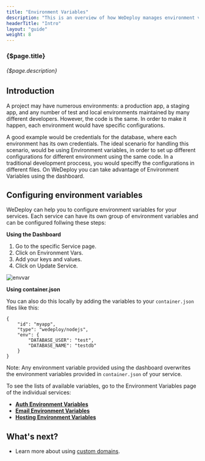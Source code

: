```yaml
---
title: "Environment Variables"
description: "This is an overview of how WeDeploy manages environment variables for your projects."
headerTitle: "Intro"
layout: "guide"
weight: 8
---
```


### {$page.title}

###### {$page.description}

<article id="1">

## Introduction

A project may have numerous environments: a production app, a staging app, and any number of test and local environments maintained by many different developers. However, the code is the same. In order to make it happen, each environment would have specific configurations.

A good example would be credentials for the database, where each environment has its own credentials. The ideal scenario for handling this scenario, would be using Environment variables, in order to set up different configurations for different environment using the same code. In a traditional development proccess, you would speciffy the 
configurations in different files. On WeDeploy you can take advantage of Environment Variables using the dashboard.

</article>

<article id="2">

## Configuring environment variables

WeDeploy can help you to configure environment variables for your services. Each service can have its own group of environment variables and can be configured follwing these steps:

**Using the Dashboard**

1) Go to the specific Service page.
2) Click on Environment Vars.
3) Add your keys and values.
4) Click on Update Service.

![envvar](https://cloud.githubusercontent.com/assets/301291/19909475/27d9d6f0-a045-11e6-9483-54d76a164384.png)

**Using container.json**

You can also do this locally by adding the variables to your `container.json` files like this:

```application/json
{
	"id": "myapp",
	"type": "wedeploy/nodejs",
	"env": {
		"DATABASE_USER": "test",
		"DATABASE_NAME": "testdb"
	}
}
```

<aside>

Note: Any environment variable provided using the dashboard overwrites the environment variables provided in `container.json` of your service.

</aside>

To see the lists of available variables, go to the Environment Variables page of the individual services:

 * [**Auth Environment Variables**](/docs/auth/environment-variables.html)
 * [**Email Environment Variables**](/docs/email/environment-variables.html)
 * [**Hosting Environment Variables**](/docs/hosting/environment-variables.html) 

</article>

## What's next?

* Learn more about using [custom domains](/docs/intro/custom-domains.html).
